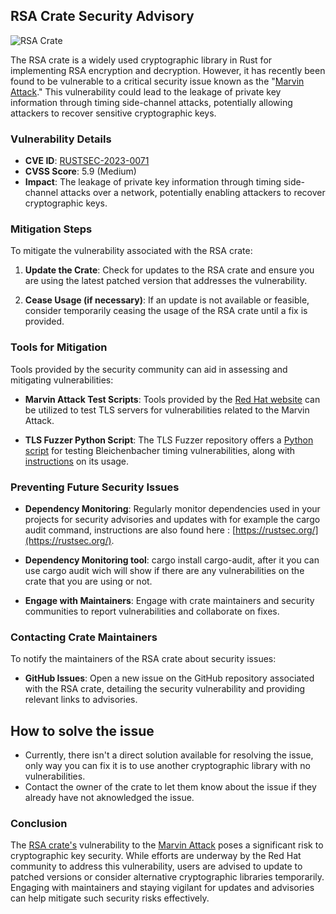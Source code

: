 ## RSA Crate Security Advisory

![RSA Crate](https://github.com/Kaspaaro/rustReadme/assets/114400605/b82021f8-18d9-4abf-b467-525f8af2b3da)

The RSA crate is a widely used cryptographic library in Rust for implementing RSA encryption and decryption. However, it has recently been found to be vulnerable to a critical security issue known as the "[Marvin Attack](https://people.redhat.com/~hkario/marvin/)." This vulnerability could lead to the leakage of private key information through timing side-channel attacks, potentially allowing attackers to recover sensitive cryptographic keys.

### Vulnerability Details

- **CVE ID**: [RUSTSEC-2023-0071](https://rustsec.org/advisories/RUSTSEC-2023-0071.html)
- **CVSS Score**: 5.9 (Medium)
- **Impact**: The leakage of private key information through timing side-channel attacks over a network, potentially enabling attackers to recover cryptographic keys.

### Mitigation Steps

To mitigate the vulnerability associated with the RSA crate:

1. **Update the Crate**: Check for updates to the RSA crate and ensure you are using the latest patched version that addresses the vulnerability.
   
2. **Cease Usage (if necessary)**: If an update is not available or feasible, consider temporarily ceasing the usage of the RSA crate until a fix is provided.

### Tools for Mitigation

Tools provided by the security community can aid in assessing and mitigating vulnerabilities:

- **Marvin Attack Test Scripts**: Tools provided by the [Red Hat website](https://people.redhat.com/~hkario/marvin/) can be utilized to test TLS servers for vulnerabilities related to the Marvin Attack.

- **TLS Fuzzer Python Script**: The TLS Fuzzer repository offers a [Python script](https://github.com/tlsfuzzer/tlsfuzzer/blob/master/scripts/test-bleichenbacher-timing-pregenerate.py) for testing Bleichenbacher timing vulnerabilities, along with [instructions](https://tlsfuzzer.readthedocs.io/en/latest/timing-analysis.html) on its usage.

### Preventing Future Security Issues

- **Dependency Monitoring**: Regularly monitor dependencies used in your projects for security advisories and updates with for example the cargo audit command, instructions are also found here :
  [https://rustsec.org/](https://rustsec.org/).

- **Dependency Monitoring tool**: cargo install cargo-audit, after it you can use cargo audit wich will show if there are any vulnerabilities on the crate that you are using or not.

- **Engage with Maintainers**: Engage with crate maintainers and security communities to report vulnerabilities and collaborate on fixes.

### Contacting Crate Maintainers

To notify the maintainers of the RSA crate about security issues:

- **GitHub Issues**: Open a new issue on the GitHub repository associated with the RSA crate, detailing the security vulnerability and providing relevant links to advisories.

## How to solve the issue
- Currently, there isn't a direct solution available for resolving the issue, only way you can fix it is to use another cryptographic library with no vulnerabilities.
- Contact the owner of the crate to let them know about the issue if they already have not aknowledged the issue.
  
### Conclusion

The [RSA crate's](https://crates.io/crates/rsa) vulnerability to the [Marvin Attack](https://people.redhat.com/~hkario/marvin/) poses a significant risk to cryptographic key security. While efforts are underway by the Red Hat community to address this vulnerability, users are advised to update to patched versions or consider alternative cryptographic libraries temporarily. Engaging with maintainers and staying vigilant for updates and advisories can help mitigate such security risks effectively.
